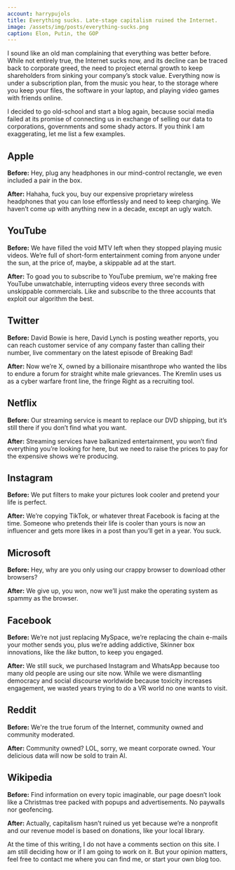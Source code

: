 ```yaml
---
account: harrypujols
title: Everything sucks. Late-stage capitalism ruined the Internet.
image: /assets/img/posts/everything-sucks.png
caption: Elon, Putin, the GOP
---
```


I sound like an old man complaining that everything was better before. While not entirely true, the Internet sucks now, and its decline can be traced back to corporate greed, the need to project eternal growth to keep shareholders from sinking your company’s stock value. Everything now is under a subscription plan, from the music you hear, to the storage where you keep your files, the software in your laptop, and playing video games with friends online.

I decided to go old-school and start a blog again, because social media failed at its promise of connecting us in exchange of selling our data to corporations, governments and some shady actors. If you think I am exaggerating, let me list a few examples.

## Apple

**Before:** Hey, plug any headphones in our mind-control rectangle, we even included a pair in the box.

**After:** Hahaha, fuck you, buy our expensive proprietary wireless headphones that you can lose effortlessly and need to keep charging. We haven’t come up with anything new in a decade, except an ugly watch.

## YouTube

**Before:** We have filled the void MTV left when they stopped playing music videos. We’re full of short-form entertainment coming from anyone under the sun, at the price of, maybe, a skippable ad at the start.

**After:** To goad you to subscribe to YouTube premium, we're making free YouTube unwatchable, interrupting videos every three seconds with unskippable commercials. Like and subscribe to the three accounts that exploit our algorithm the best.

## Twitter

**Before:** David Bowie is here, David Lynch is posting weather reports, you can reach customer service of any company faster than calling their number, live commentary on the latest episode of Breaking Bad!

**After:** Now we’re X, owned by a billionaire misanthrope who wanted the libs to endure a forum for straight white male grievances. The Kremlin uses us as a cyber warfare front line, the fringe Right as a recruiting tool.

## Netflix

**Before:** Our streaming service is meant to replace our DVD shipping, but it’s still there if you don’t find what you want.

**After:** Streaming services have balkanized entertainment, you won’t find everything you’re looking for here, but we need to raise the prices to pay for the expensive shows we’re producing.

## Instagram

**Before:** We put filters to make your pictures look cooler and pretend your life is perfect.

**After:** We’re copying TikTok, or whatever threat Facebook is facing at the time. Someone who pretends their life is cooler than yours is now an influencer and gets more likes in a post than you’ll get in a year. You suck.

## Microsoft

**Before:** Hey, why are you only using our crappy browser to download other browsers?

**After:** We give up, you won, now we’ll just make the operating system as spammy as the browser.

## Facebook

**Before:** We’re not just replacing MySpace, we’re replacing the chain e-mails your mother sends you, plus we’re adding addictive, Skinner box innovations, like the _like_ button, to keep you engaged.

**After:** We still suck, we purchased Instagram and WhatsApp because too many old people are using our site now. While we were dismantling democracy and social discourse worldwide because toxicity increases engagement, we wasted years trying to do a VR world no one wants to visit.

## Reddit

**Before:** We're the true forum of the Internet, community owned and community moderated.

**After:** Community owned? LOL, sorry, we meant corporate owned. Your delicious data will now be sold to train AI.

## Wikipedia

**Before:** Find information on every topic imaginable, our page doesn’t look like a Christmas tree packed with popups and advertisements. No paywalls nor geofencing.

**After:** Actually, capitalism hasn’t ruined us yet because we’re a nonprofit and our revenue model is based on donations, like your local library.

At the time of this writing, I do not have a comments section on this site. I am still deciding how or if I am going to work on it. But your opinion matters, feel free to contact me where you can find me, or start your own blog too.
